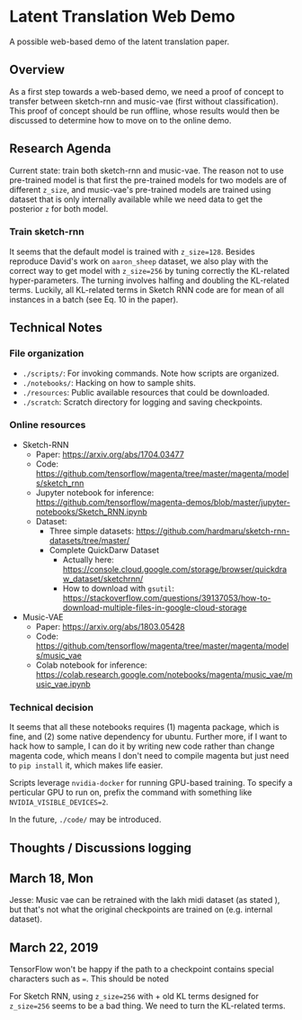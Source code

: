 # Latent Translation Web Demo

A possible web-based demo of the latent translation paper.

## Overview

As a first step towards a web-based demo, 
we need a proof of concept to transfer between sketch-rnn and music-vae (first without classification).
This proof of concept should be run offline, whose results would then be discussed to determine how to move on to the online demo.

## Research Agenda

Current state: train both sketch-rnn and music-vae. The reason not to use pre-trained model is that first the pre-trained models for two models are of different `z_size`, and music-vae's pre-trained models are trained using dataset that is only internally available while we need data to get the posterior `z` for both model.

### Train sketch-rnn

It seems that the default model is trained with `z_size=128`. Besides reproduce David's work on `aaron_sheep` dataset, we also play with the correct way to get model with `z_size=256` by tuning correctly the KL-related hyper-parameters.
The turning involves halfing and doubling the KL-related terms. Luckily, all KL-related terms in Sketch RNN code are for mean of all instances in a batch (see Eq. 10 in the paper).

## Technical Notes

### File organization

- `./scripts/`: For invoking commands. Note how scripts are organized.
- `./notebooks/`: Hacking on how to sample shits.
- `./resources`: Public available resources that could be downloaded.
- `./scratch`: Scratch directory for logging and saving checkpoints.

### Online resources

- Sketch-RNN
  - Paper: <https://arxiv.org/abs/1704.03477>
  - Code: <https://github.com/tensorflow/magenta/tree/master/magenta/models/sketch_rnn>
  - Jupyter notebook for inference: <https://github.com/tensorflow/magenta-demos/blob/master/jupyter-notebooks/Sketch_RNN.ipynb>
  - Dataset:
    - Three simple datasets: <https://github.com/hardmaru/sketch-rnn-datasets/tree/master/>
    - Complete QuickDarw Dataset
      - Actually here: <https://console.cloud.google.com/storage/browser/quickdraw_dataset/sketchrnn/>
      - How to download with `gsutil`: <https://stackoverflow.com/questions/39137053/how-to-download-multiple-files-in-google-cloud-storage>
- Music-VAE
  - Paper: <https://arxiv.org/abs/1803.05428>
  - Code: <https://github.com/tensorflow/magenta/tree/master/magenta/models/music_vae>
  - Colab notebook for inference: <https://colab.research.google.com/notebooks/magenta/music_vae/music_vae.ipynb>

### Technical decision

It seems that all these notebooks requires (1) magenta package, which is fine, and (2) some native dependency for ubuntu. Further more, if I want to hack how to sample, I can do it by writing new code rather than change magenta code, which means I don't need to compile magenta but just need to `pip install` it, which makes life easier.

Scripts leverage `nvidia-docker` for running GPU-based training. To specify a perticular GPU to run on, prefix the command with something like  `NVIDIA_VISIBLE_DEVICES=2`.

In the future, `./code/` may be introduced.

## Thoughts / Discussions logging

## March 18, Mon

Jesse: Music vae can be retrained with the lakh midi dataset (as stated ), but that's not what the original checkpoints are trained on (e.g. internal dataset).

## March 22, 2019

TensorFlow won't be happy if the path to a checkpoint contains special characters such as `=`. This should be noted

For Sketch RNN, using `z_size=256` with + old KL terms designed for `z_size=256` seems to be a bad thing. We need to turn the KL-related terms.

